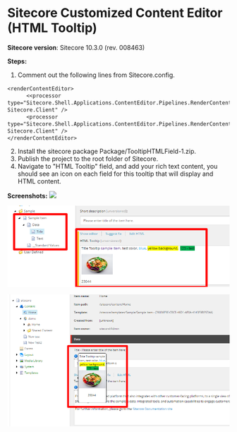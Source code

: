 # Sitecore Customized Content Editor (HTML Tooltip)
**Sitecore version**: Sitecore 10.3.0 (rev. 008463)

 **Steps:** 
1) Comment out the following lines from Sitecore.config.
```
<renderContentEditor>
      <<processor type="Sitecore.Shell.Applications.ContentEditor.Pipelines.RenderContentEditor.RenderSkinedContentEditor, Sitecore.Client" />
      <processor type="Sitecore.Shell.Applications.ContentEditor.Pipelines.RenderContentEditor.RenderStandardContentEditor, Sitecore.Client" />
</renderContentEditor>
```
2) Install the sitecore package Package/TooltipHTMLField-1.zip.
3) Publish the project to the root folder of Sitecore.
4) Navigate to "HTML Tooltip" field, and add your rich text content, you should see an icon on each field for this tooltip that will display and HTML content.
  
**Screenshots:**
 <img src="screenshot/video.gif" />
  
  <kbd><img src="screenshot/template.png" /></kbd>
  
 <kbd> <img src="screenshot/item.png" /></kbd>
